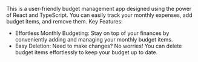 This is a user-friendly budget management app designed using the power of React and TypeScript. You can easily track your monthly expenses, add budget items, and remove them.
Key Features:
* Effortless Monthly Budgeting: Stay on top of your finances by conveniently adding and managing your monthly budget items.
* Easy Deletion: Need to make changes? No worries! You can delete budget items effortlessly to keep your budget up to date.
